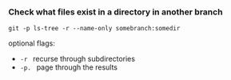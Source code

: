 
### Check what files exist in a directory in another branch

```
git -p ls-tree -r --name-only somebranch:somedir
```

optional flags: 
- `-r ` recurse through subdirectories 
- `-p. `  page through the results